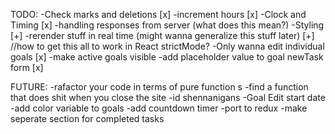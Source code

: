 TODO:
-Check marks and deletions [x]
-increment hours [x]
-Clock and Timing [x]
-handling responses from server (what does this mean?)
-Styling [+]
-rerender stuff in real time (might wanna generalize this stuff later) [+] //how to get this all to work in React strictMode?
-Only wanna edit individual goals [x]
-make active goals visible
-add placeholder value to goal newTask form [x]

FUTURE:
-rafactor your code in terms of pure function   s
-find a function that does shit when you close the site
-id shennanigans
-Goal Edit start date
-add color variable to goals 
-add countdown timer
-port to redux
-make seperate section for completed tasks